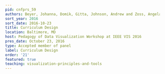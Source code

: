 ```yaml
---
pid: cnfprs_59
authors: Beyer, Johanna, Domik, Gitta, Johnson, Andrew and Zoss, Angela M.
sort_year: 2016
sort_date: 2016-10-23
title: Curriculum Design
location: Baltimore, MD
host: Pedagogy of Data Visualization Workshop at IEEE VIS 2016
pres_date: October 23, 2016
type: Accepted member of panel
label: Curriculum Design
order: '21'
featured: true
teaching: visualization-principles-and-tools
---
```

